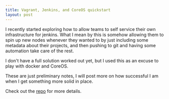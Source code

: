 ```yaml
---
title: Vagrant, Jenkins, and CoreOS quickstart
layout: post
---
```


I recently started exploring how to allow teams to self service their own infrastructure for jenkins. What I mean by this is somehow allowing them to spin up new nodes whenever they wanted to by just including some metadata about their projects, and then pushing to git and having some automation take care of the rest. 

I don't have a full solution worked out yet, but I used this as an excuse to play with docker and CoreOS. 

These are just preliminary notes, I will post more on how successful I am when I get something more solid in place.

Check out the [repo](https://github.com/iflowfor8hours/coreos-jenkins-spike) for more details.
